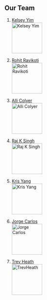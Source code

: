 ## Our Team

1. [Kelsey Yim](https://github.com/kelseyyim) <br />
   <img src="https://avatars3.githubusercontent.com/u/32113193?v=4" width="100px;" alt="Kelsey Yim"/>

2. [Rohit Ravikoti](https://novvum.io)<br />
   <img src="https://avatars1.githubusercontent.com/u/16107563?v=4" width="100px;" alt="Rohit Ravikoti"/>

3. [Alli Colyer](https://github.com/allicolyer)<br />
   <img src="https://avatars2.githubusercontent.com/u/11083917?v=4" width="100px;" alt="Alli Colyer"/>

4. [Raj K Singh](https://www.novvum.io)<br />
   <img src="https://avatars2.githubusercontent.com/u/15880596?v=4" width="100px;" alt="Raj K Singh"/>

5. [Kris Yang](https://github.com/hkyang995)<br />
   <img src="https://avatars2.githubusercontent.com/u/31262171?v=4" width="100px;" alt="Kris Yang"/>

6. [Jorge Carlos](https://github.com/Jorge0521)<br />
   <img src="https://avatars3.githubusercontent.com/u/30252118?v=4" width="100px;" alt="Jorge Carlos"/>

7. [Trev Heath](https://github.com/TrevHeath)<br />
   <img src="https://avatars3.githubusercontent.com/u/23729837?v=4" width="100px;" alt="TrevHeath"/>
